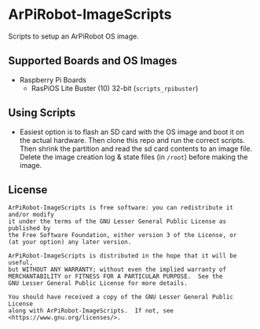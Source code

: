 # ArPiRobot-ImageScripts

Scripts to setup an ArPiRobot OS image.

## Supported Boards and OS Images

- Raspberry Pi Boards
    - RasPiOS Lite Buster (10) 32-bit (`scripts_rpibuster`)
    <!--Ubuntu Server Bionic (18.04) 64-bit (`scripts_rpibionic`)-->


## Using Scripts

- Easiest option is to flash an SD card with the OS image and boot it on the actual hardware. Then clone this repo and run the correct scripts. Then shrink the partition and read the sd card contents to an image file. Delete the image creation log & state files (in `/root`) before making the image.


## License

```
ArPiRobot-ImageScripts is free software: you can redistribute it and/or modify
it under the terms of the GNU Lesser General Public License as published by
the Free Software Foundation, either version 3 of the License, or
(at your option) any later version.

ArPiRobot-ImageScripts is distributed in the hope that it will be useful,
but WITHOUT ANY WARRANTY; without even the implied warranty of
MERCHANTABILITY or FITNESS FOR A PARTICULAR PURPOSE.  See the
GNU Lesser General Public License for more details.

You should have received a copy of the GNU Lesser General Public License
along with ArPiRobot-ImageScripts.  If not, see <https://www.gnu.org/licenses/>.
```
